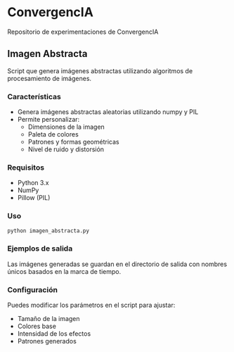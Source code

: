 # ConvergencIA
Repositorio de experimentaciones de ConvergencIA

## Imagen Abstracta
Script que genera imágenes abstractas utilizando algoritmos de procesamiento de imágenes.

### Características
- Genera imágenes abstractas aleatorias utilizando numpy y PIL
- Permite personalizar:
  - Dimensiones de la imagen
  - Paleta de colores
  - Patrones y formas geométricas
  - Nivel de ruido y distorsión

### Requisitos
- Python 3.x
- NumPy
- Pillow (PIL)

### Uso
```python
python imagen_abstracta.py
```

### Ejemplos de salida
Las imágenes generadas se guardan en el directorio de salida con nombres únicos basados en la marca de tiempo.

### Configuración
Puedes modificar los parámetros en el script para ajustar:
- Tamaño de la imagen
- Colores base
- Intensidad de los efectos
- Patrones generados
